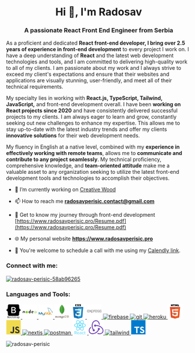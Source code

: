 <h1 align="center">Hi 👋, I'm Radosav</h1>
<h3 align="center">A passionate React Front End Engineer from Serbia</h3>

As a proficient and dedicated **React front-end developer, I bring over 2.5 years of experience in front-end development** to every project I work on. I have a deep understanding of **React** and the latest web development technologies and tools, and I am committed to delivering high-quality work to all of my clients.
I am passionate about my work and I always strive to exceed my client's expectations and ensure that their websites and applications are visually stunning, user-friendly, and meet all of their technical requirements.

My specialty lies in working with **React.js, TypeScript, Tailwind, JavaScript,** and front-end development overall. I have been **working on React projects since 2020** and have consistently delivered successful projects to my clients. I am always eager to learn and grow, constantly seeking out new challenges to enhance my expertise. This allows me to stay up-to-date with the latest industry trends and offer my clients **innovative solutions** for their web development needs.

My fluency in English at a native level, combined with my **experience in effectively working with remote teams**, allows me to **communicate and contribute to any project seamlessly**. My technical proficiency, comprehensive knowledge, and **team-oriented attitude** make me a valuable asset to any organization seeking to utilize the latest front-end development tools and technologies to accomplish their objectives.

- 🔭 I’m currently working on [Creative Wood](https://github.com/radosav-perisic/creative-wood)

- 📫 How to reach me **radosavperisic.contact@gmail.com**

- 📄 Get to know my journey through front-end development [https://www.radosavperisic.pro/Resume.pdf](https://www.radosavperisic.pro/Resume.pdf)

- 🌐 My personal website **https://www.radosavperisic.pro**

- 📅 You're welcome to schedule a call with me using my [Calendly link](https://calendly.com/radosav-perisic/30-minute-call?back=1&month=2023-08).

<h3 align="left">Connect with me:</h3>
<p align="left">
<a href="https://linkedin.com/in/radosav-perisic-58ab96265" target="blank"><img align="center" src="https://raw.githubusercontent.com/rahuldkjain/github-profile-readme-generator/master/src/images/icons/Social/linked-in-alt.svg" alt="radosav-perisic-58ab96265" height="30" width="40" /></a>
</p>

<h3 align="left">Languages and Tools:</h3>
<p align="left"> <a href="https://getbootstrap.com" target="_blank" rel="noreferrer"> <img src="https://raw.githubusercontent.com/devicons/devicon/master/icons/bootstrap/bootstrap-plain-wordmark.svg" alt="bootstrap" width="40" height="40"/> <a href="https://nodejs.org" target="_blank" rel="noreferrer"> <img src="https://raw.githubusercontent.com/devicons/devicon/master/icons/nodejs/nodejs-original-wordmark.svg" alt="nodejs" width="40" height="40"/><a href="https://www.mongodb.com/" target="_blank" rel="noreferrer"> <a href="https://www.mysql.com/" target="_blank" rel="noreferrer"> <img src="https://raw.githubusercontent.com/devicons/devicon/master/icons/mysql/mysql-original-wordmark.svg" alt="mysql" width="40" height="40"/> </a> <img src="https://raw.githubusercontent.com/devicons/devicon/master/icons/mongodb/mongodb-original-wordmark.svg" alt="mongodb" width="40" height="40"/> </a></a> <a href="https://www.w3schools.com/css/" target="_blank" rel="noreferrer"> <img src="https://raw.githubusercontent.com/devicons/devicon/master/icons/css3/css3-original-wordmark.svg" alt="css3" width="40" height="40"/> </a> <a href="https://expressjs.com" target="_blank" rel="noreferrer"> <img src="https://raw.githubusercontent.com/devicons/devicon/master/icons/express/express-original-wordmark.svg" alt="express" width="40" height="40"/> </a> <a href="https://firebase.google.com/" target="_blank" rel="noreferrer"> <img src="https://www.vectorlogo.zone/logos/firebase/firebase-icon.svg" alt="firebase" width="40" height="40"/> </a> <a href="https://git-scm.com/" target="_blank" rel="noreferrer"> <img src="https://www.vectorlogo.zone/logos/git-scm/git-scm-icon.svg" alt="git" width="40" height="40"/> </a> <a href="https://heroku.com" target="_blank" rel="noreferrer"> <img src="https://www.vectorlogo.zone/logos/heroku/heroku-icon.svg" alt="heroku" width="40" height="40"/> </a> <a href="https://www.w3.org/html/" target="_blank" rel="noreferrer"> <img src="https://raw.githubusercontent.com/devicons/devicon/master/icons/html5/html5-original-wordmark.svg" alt="html5" width="40" height="40"/> </a> <a href="https://developer.mozilla.org/en-US/docs/Web/JavaScript" target="_blank" rel="noreferrer"> <img src="https://raw.githubusercontent.com/devicons/devicon/master/icons/javascript/javascript-original.svg" alt="javascript" width="40" height="40"/> </a> <a href="https://nextjs.org/" target="_blank" rel="noreferrer"> <img src="https://cdn.worldvectorlogo.com/logos/nextjs-2.svg" alt="nextjs" width="40" height="40"/> </a> <a href="https://postman.com" target="_blank" rel="noreferrer"> <img src="https://www.vectorlogo.zone/logos/getpostman/getpostman-icon.svg" alt="postman" width="40" height="40"/> </a> <a href="https://reactjs.org/" target="_blank" rel="noreferrer"> <img src="https://raw.githubusercontent.com/devicons/devicon/master/icons/react/react-original-wordmark.svg" alt="react" width="40" height="40"/> </a> <a href="https://redux.js.org" target="_blank" rel="noreferrer"> <img src="https://raw.githubusercontent.com/devicons/devicon/master/icons/redux/redux-original.svg" alt="redux" width="40" height="40"/> </a> <a href="https://tailwindcss.com/" target="_blank" rel="noreferrer"> <img src="https://www.vectorlogo.zone/logos/tailwindcss/tailwindcss-icon.svg" alt="tailwind" width="40" height="40"/> </a> <a href="https://www.typescriptlang.org/" target="_blank" rel="noreferrer"> <img src="https://raw.githubusercontent.com/devicons/devicon/master/icons/typescript/typescript-original.svg" alt="typescript" width="40" height="40"/> </a> </p>


<p align="left"> <img src="https://komarev.com/ghpvc/?username=radosav-perisic&label=Profile%20views&color=0e75b6&style=flat" alt="radosav-perisic" /> </p>


